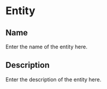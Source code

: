 # Entity

## Name

Enter the name of the entity here.

## Description

Enter the description of the entity here.
